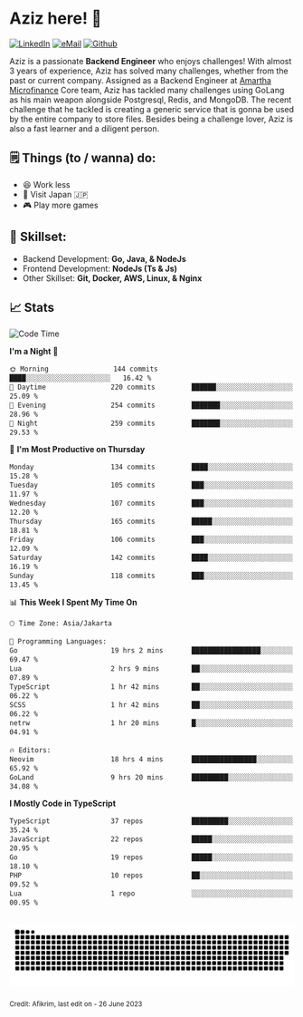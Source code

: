 # Aziz here! 👋

[![LinkedIn](https://img.shields.io/static/v1?message=afikrim&logo=linkedin&label=&color=0077B5&logoColor=white&labelColor=&style=for-the-badge)](https://www.linkedin.com/in/afikrim)
[![eMail](https://img.shields.io/static/v1?message=afikrim10@gmail.com&logo=gmail&label=&color=D14836&logoColor=white&labelColor=&style=for-the-badge)](mailto:afikrim10@gmail.com)
[![Github](https://komarev.com/ghpvc/?username=afikrim&label=Visitors&style=for-the-badge)](https://www.github.com/afikrim)

<!--Introduction-->
Aziz is a passionate **Backend Engineer** who enjoys challenges! With almost 3 years of experience, Aziz has solved many challenges, whether from the past or current company. Assigned as a Backend Engineer at [Amartha Microfinance](https://amartha.com) Core team, Aziz has tackled many challenges using GoLang as his main weapon alongside Postgresql, Redis, and MongoDB. The recent challenge that he tackled is creating a generic service that is gonna be used by the entire company to store files. Besides being a challenge lover, Aziz is also a fast learner and a diligent person.

<!--Things TODO-->
## 🗒️ Things (to / wanna) do:

- 😆 Work less
- 🚀 Visit Japan 🇯🇵
- 🎮 Play more games

<!--Skillset-->
## 🏅 Skillset:

- Backend Development: **Go, Java, & NodeJs**
- Frontend Development: **NodeJs (Ts & Js)**
- Other Skillset: **Git, Docker, AWS, Linux, & Nginx**

## 📈 Stats  

<!--START_SECTION:waka-->
![Code Time](http://img.shields.io/badge/Code%20Time-1%2C126%20hrs%2021%20mins-blue)

**I'm a Night 🦉** 

```text
🌞 Morning                144 commits         ████░░░░░░░░░░░░░░░░░░░░░   16.42 % 
🌆 Daytime                220 commits         ██████░░░░░░░░░░░░░░░░░░░   25.09 % 
🌃 Evening                254 commits         ███████░░░░░░░░░░░░░░░░░░   28.96 % 
🌙 Night                  259 commits         ███████░░░░░░░░░░░░░░░░░░   29.53 % 
```
📅 **I'm Most Productive on Thursday** 

```text
Monday                   134 commits         ████░░░░░░░░░░░░░░░░░░░░░   15.28 % 
Tuesday                  105 commits         ███░░░░░░░░░░░░░░░░░░░░░░   11.97 % 
Wednesday                107 commits         ███░░░░░░░░░░░░░░░░░░░░░░   12.20 % 
Thursday                 165 commits         █████░░░░░░░░░░░░░░░░░░░░   18.81 % 
Friday                   106 commits         ███░░░░░░░░░░░░░░░░░░░░░░   12.09 % 
Saturday                 142 commits         ████░░░░░░░░░░░░░░░░░░░░░   16.19 % 
Sunday                   118 commits         ███░░░░░░░░░░░░░░░░░░░░░░   13.45 % 
```


📊 **This Week I Spent My Time On** 

```text
🕑︎ Time Zone: Asia/Jakarta

💬 Programming Languages: 
Go                       19 hrs 2 mins       █████████████████░░░░░░░░   69.47 % 
Lua                      2 hrs 9 mins        ██░░░░░░░░░░░░░░░░░░░░░░░   07.89 % 
TypeScript               1 hr 42 mins        ██░░░░░░░░░░░░░░░░░░░░░░░   06.22 % 
SCSS                     1 hr 42 mins        ██░░░░░░░░░░░░░░░░░░░░░░░   06.22 % 
netrw                    1 hr 20 mins        █░░░░░░░░░░░░░░░░░░░░░░░░   04.91 % 

🔥 Editors: 
Neovim                   18 hrs 4 mins       ████████████████░░░░░░░░░   65.92 % 
GoLand                   9 hrs 20 mins       █████████░░░░░░░░░░░░░░░░   34.08 % 
```

**I Mostly Code in TypeScript** 

```text
TypeScript               37 repos            █████████░░░░░░░░░░░░░░░░   35.24 % 
JavaScript               22 repos            █████░░░░░░░░░░░░░░░░░░░░   20.95 % 
Go                       19 repos            █████░░░░░░░░░░░░░░░░░░░░   18.10 % 
PHP                      10 repos            ██░░░░░░░░░░░░░░░░░░░░░░░   09.52 % 
Lua                      1 repo              ░░░░░░░░░░░░░░░░░░░░░░░░░   00.95 % 
```




<!--END_SECTION:waka-->


<br clear="both">

<div align="center">
  <img src="https://raw.githubusercontent.com/afikrim/afikrim/output/snake.svg" alt="Snake animation" />
</div>


<sub>Credit: Afikrim, last edit on - 26 June 2023</sub>

